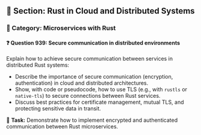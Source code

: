 ## 📘 Section: Rust in Cloud and Distributed Systems
### 🔹 Category: Microservices with Rust
#### ❓ Question 939: Secure communication in distributed environments

Explain how to achieve secure communication between services in distributed Rust systems:

- Describe the importance of secure communication (encryption, authentication) in cloud and distributed architectures.
- Show, with code or pseudocode, how to use TLS (e.g., with `rustls` or `native-tls`) to secure connections between Rust services.
- Discuss best practices for certificate management, mutual TLS, and protecting sensitive data in transit.

🔧 **Task:** Demonstrate how to implement encrypted and authenticated communication between Rust microservices.
